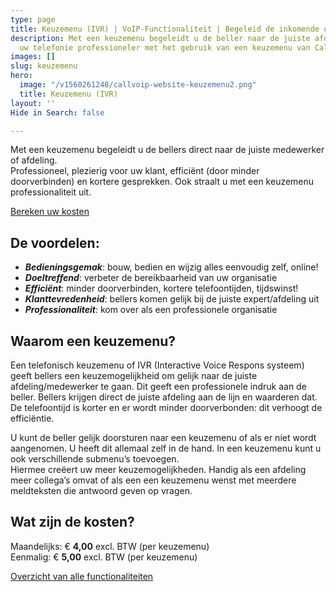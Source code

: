 ```yaml
---
type: page
title: Keuzemenu (IVR) | VoIP-Functionaliteit | Begeleid de inkomende oproep
description: Met een keuzemenu begeleidt u de beller naar de juiste afdeling. Maak
  uw telefonie professioneler met het gebruik van een keuzemenu van Callvoip.
images: []
slug: keuzemenu
hero:
  image: "/v1560261248/callvoip-website-keuzemenu2.png"
  title: Keuzemenu (IVR)
layout: ''
Hide in Search: false

---
```

Met een keuzemenu begeleidt u de bellers direct naar de juiste medewerker of afdeling.  
Professioneel, plezierig voor uw klant, efficiënt (door minder doorverbinden) en kortere gesprekken. Ook straalt u met een keuzemenu professionaliteit uit. 

<a href="/calculator/" class="button">Bereken uw kosten</a>

## De voordelen:

* **_Bedieningsgemak_**: bouw, bedien en wijzig alles eenvoudig zelf, online!
* **_Doeltreffend_**: verbeter de bereikbaarheid van uw organisatie
* **_Efficiënt_**: minder doorverbinden, kortere telefoontijden, tijdswinst!
* **_Klanttevredenheid_**: bellers komen gelijk bij de juiste expert/afdeling uit
* **_Professionaliteit_**: kom over als een professionele organisatie

## Waarom een keuzemenu?

Een telefonisch keuzemenu of IVR (Interactive Voice Respons systeem) geeft bellers een keuzemogelijkheid om gelijk naar de juiste afdeling/medewerker te gaan. Dit geeft een professionele indruk aan de beller. Bellers krijgen direct de juiste afdeling aan de lijn en waarderen dat. De telefoontijd is korter en er wordt minder doorverbonden: dit verhoogt de efficiëntie.

U kunt de beller gelijk doorsturen naar een keuzemenu of als er niet wordt aangenomen. U heeft dit allemaal zelf in de hand. In een keuzemenu kunt u ook verschillende submenu’s toevoegen.  
Hiermee creëert uw meer keuzemogelijkheden. Handig als een afdeling meer collega’s omvat of als een een keuzemenu wenst met meerdere meldteksten die antwoord geven op vragen.

## Wat zijn de kosten?

Maandelijks: € **4,00** excl. BTW (per keuzemenu)  
Eenmalig: € **5,00** excl. BTW (per keuzemenu)

<a href="/telefonie/functionaliteiten/" class="button">Overzicht van alle functionaliteiten</a>